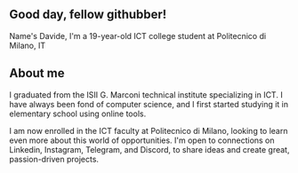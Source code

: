 ## Good day, fellow githubber!
Name's Davide, I'm a 19-year-old ICT college student at Politecnico di Milano, IT

## About me
I graduated from the ISII G. Marconi technical institute specializing in ICT. I have always been fond of computer science, and I first started studying it in elementary school using online tools.

I am now enrolled in the ICT faculty at Politecnico di Milano, looking to learn even more about this world of opportunities. I'm open to connections on Linkedin, Instagram, Telegram, and Discord, to share ideas and create great, passion-driven projects.

<!-- TODO
<img src="https://raw.githubusercontent.com/davide-iori/davideiori/main/general.svg" /> <img src="https://raw.githubusercontent.com/davide-iori/davideiori/main/languages.svg"/>
-->
